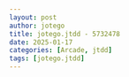 ```yaml
---
layout: post
author: jotego
title: jotego.jtdd - 5732478
date: 2025-01-17
categories: [Arcade, jtdd]
tags: [jotego.jtdd]
---
```


